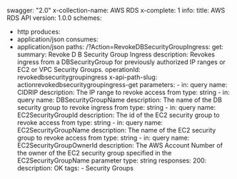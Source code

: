 swagger: "2.0"
x-collection-name: AWS RDS
x-complete: 1
info:
  title: AWS RDS API
  version: 1.0.0
schemes:
- http
produces:
- application/json
consumes:
- application/json
paths:
  /?Action=RevokeDBSecurityGroupIngress:
    get:
      summary: Revoke D B Security Group Ingress
      description: Revokes ingress from a DBSecurityGroup for previously authorized
        IP ranges or EC2 or VPC Security Groups.
      operationId: revokedbsecuritygroupingress
      x-api-path-slug: actionrevokedbsecuritygroupingress-get
      parameters:
      - in: query
        name: CIDRIP
        description: The IP range to revoke access from
        type: string
      - in: query
        name: DBSecurityGroupName
        description: The name of the DB security group to revoke ingress from
        type: string
      - in: query
        name: EC2SecurityGroupId
        description: The id of the EC2 security group to revoke access from
        type: string
      - in: query
        name: EC2SecurityGroupName
        description: The name of the EC2 security group to revoke access from
        type: string
      - in: query
        name: EC2SecurityGroupOwnerId
        description: The AWS Account Number of the owner of the EC2 security group        specified
          in the EC2SecurityGroupName parameter
        type: string
      responses:
        200:
          description: OK
      tags:
      - Security Groups
